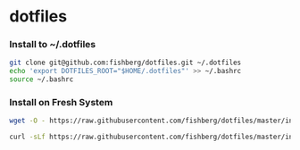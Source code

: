 # dotfiles

### Install to ~/.dotfiles

```bash
git clone git@github.com:fishberg/dotfiles.git ~/.dotfiles
echo 'export DOTFILES_ROOT="$HOME/.dotfiles"' >> ~/.bashrc
source ~/.bashrc
```

### Install on Fresh System

```bash
wget -O - https://raw.githubusercontent.com/fishberg/dotfiles/master/install/quick-start.bash | bash -s
```

```bash
curl -sLf https://raw.githubusercontent.com/fishberg/dotfiles/master/install/quick-start.bash | bash -s
```
